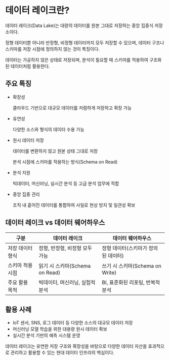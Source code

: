 # 데이터 레이크란?
데이터 레이크(Data Lake)는 대량의 데이터를 원본 그대로 저장하는 중앙 집중식 저장소이다.

정형 데이터뿐 아니라 반정형, 비정형 데이터까지 모두 저장할 수 있으며, 데이터 구조나 스키마를 저장 시점에 정의하지 않는 것이 특징이다.

데이터는 가공하지 않은 상태로 저장되며, 분석이 필요할 때 스키마를 적용하여 구조화된 데이터처럼 활용한다.

## 주요 특징

- 확장성
    
    클라우드 기반으로 대규모 데이터를 저렴하게 저장하고 확장 가능
    
- 유연성
    
    다양한 소스와 형식의 데이터 수용 가능
    
- 원시 데이터 저장
    
    데이터를 변환하지 않고 원본 상태 그대로 저장
    
    분석 시점에 스키마를 적용하는 방식(Schema on Read)
    
- 분석 지원
    
    빅데이터, 머신러닝, 실시간 분석 등 고급 분석 업무에 적합
    
- 중앙 집중 관리
    
    조직 내 흩어진 데이터를 통합하여 사일로 현상 방지 및 일관성 확보
    

## 데이터 레이크 vs 데이터 웨어하우스

| 구분 | 데이터 레이크 | 데이터 웨어하우스 |
| --- | --- | --- |
| 저장 데이터 형식 | 정형, 반정형, 비정형 모두 가능 | 정형 데이터(스키마가 정의된 데이터) |
| 스키마 적용 시점 | 읽기 시 스키마(Schema on Read) | 쓰기 시 스키마(Schema on Write) |
| 주요 활용 목적 | 빅데이터, 머신러닝, 실험적 분석 | BI, 표준화된 리포팅, 반복적 분석 |

## 활용 사례

- IoT 센서, SNS, 로그 데이터 등 다양한 소스의 대규모 데이터 저장
- 머신러닝 모델 학습을 위한 대용량 원시 데이터 확보
- 실시간 분석 기반의 예측 시스템 운영

데이터 레이크는 유연한 저장 구조와 확장성을 바탕으로 다양한 데이터 자산을 효과적으로 관리하고 활용할 수 있는 현대 데이터 인프라의 핵심이다.